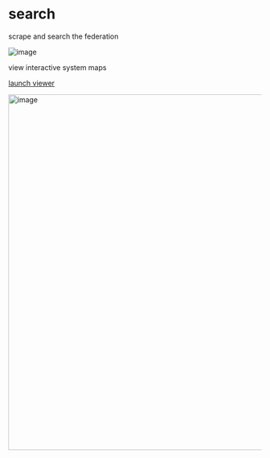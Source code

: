 # search
scrape and search the federation

![image](https://cloud.githubusercontent.com/assets/12127/8768128/7b63bf46-2e29-11e5-8d47-a6df8396d8c9.png)

view interactive system maps

[launch viewer](http://search.dojo.fed.wiki/assets/pages/solo-super-collaborator/README.html?read=https://raw.githubusercontent.com/WardCunningham/search/master/README.graph.jsonl)

<img width="1016" height="707" alt="image" src="https://github.com/user-attachments/assets/cbcbff01-1061-45f6-91ba-f38ec980aefd" />
